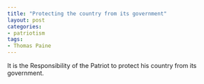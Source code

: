```yaml
---
title: "Protecting the country from its government"
layout: post
categories:
- patriotism
tags:
- Thomas Paine
---
```


It is the Responsibility of the Patriot to protect his country from its government.